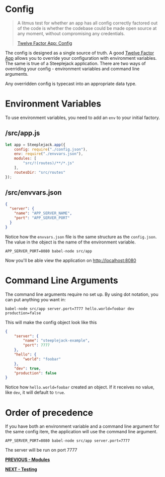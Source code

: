 # Config

> A litmus test for whether an app has all config correctly factored out of the code is whether the codebase could be
> made open source at any moment, without compromising any credentials.
>
> [Twelve Factor App: Config](http://12factor.net/config)

The config is designed as a single source of truth. A good [Twelve Factor App](http://12factor.net/config) allows you to override
your configuration with environment variables. The same is true of a Steeplejack application. There are two ways of overriding
your config - environment variables and command line arguments.

Any overridden config is typecast into an appropriate data type.

# Environment Variables

To use environment variables, you need to add an `env` to your initial factory.

## /src/app.js

```javascript
let app = Steeplejack.app({
    config: require("./config.json"),
    env: require("./envvars.json"),
    modules: [
        "src/!(routes)/**/*.js"
    ],
    routesDir: "src/routes"
});
```

## /src/envvars.json

```json
{
  "server": {
    "name": "APP_SERVER_NAME",
    "port": "APP_SERVER_PORT"
  }
}
```

Notice how the `envvars.json` file is the same structure as the `config.json`.  The value in the object is the name of the
environment variable.

    APP_SERVER_PORT=8080 babel-node src/app

Now you'll be able view the application on [http://localhost:8080](http://localhost:8080)

# Command Line Arguments

The command line arguments require no set up.  By using dot notation, you can put anything you want in:

    babel-node src/app server.port=7777 hello.world=foobar dev production=false

This will make the config object look like this

```json
{
    "server": {
        "name": "steeplejack-example",
        "port": 7777
    },
    "hello": {
        "world": "foobar"
    },
    "dev": true,
    "production": false
}
```

Notice how `hello.world=foobar` created an object. If it receives no value, like `dev`, it will default to `true`.

# Order of precedence

If you have both an environment variable and a command line argument for the same config item, the application will use the command
line argument.

    APP_SERVER_PORT=8080 babel-node src/app server.port=7777

The server will be run on port 7777

**[PREVIOUS - Modules](modules.md)**

**[NEXT - Testing](testing.md)**
